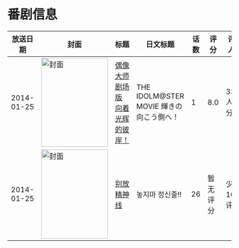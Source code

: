 # 番剧信息

|放送日期|封面|标题|日文标题|话数|评分|评分人数|
|---|---|---|---|---|---|---|
|2014-01-25|<img src="https://lain.bgm.tv/pic/cover/c/f8/45/64172_8MujB.jpg" alt="封面" style="width:150px;height:200px;object-fit:cover;">|[偶像大师 剧场版 向着光辉的彼岸！](https://bangumi.tv/subject/64172)|THE IDOLM@STER MOVIE 輝きの向こう側へ！|1|8.0|3349人评分|
|2014-01-25|<img src="https://lain.bgm.tv/pic/cover/c/45/ce/174139_E9fS4.jpg" alt="封面" style="width:150px;height:200px;object-fit:cover;">|[别放精神线](https://bangumi.tv/subject/174139)|놓지마 정신줄!!|26|暂无评分|少于10人评分|

